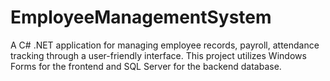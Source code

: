 # EmployeeManagementSystem
A C# .NET application for managing employee records, payroll, attendance tracking through a user-friendly interface. This project utilizes Windows Forms for the frontend and SQL Server for the backend database.
